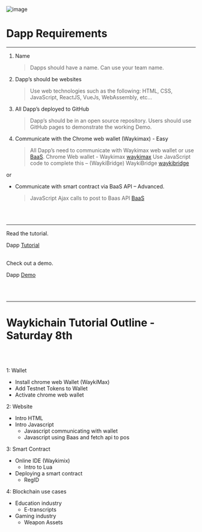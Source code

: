 ![image](https://user-images.githubusercontent.com/21117852/62369938-c56aa080-b563-11e9-8fcc-15a5001c094d.png)

# Dapp Requirements
<hr>



1. Name
    > Dapps should have a name. Can use your team name.

2. Dapp’s should be websites
    > Use web technologies such as the following: HTML, CSS, JavaScript, ReactJS, VueJs, WebAssembly, etc…

3. All Dapp’s deployed to GitHub
    > Dapp’s should be in an open source repository. Users should use GitHub pages to demonstrate the working Demo.

4. Communicate with the Chrome web wallet (Waykimax) - Easy
    > All Dapp’s need to communicate with Waykimax web wallet or use [BaaS](https://wiccdev-webui.readthedocs.io/en/latest/DeveloperHelper/baas/). Chrome Web wallet - Waykimax [waykimax](https://chrome.google.com/webstore/detail/waykimax/odaegfdpkolgbdaeibcebmibmibchbce)
 Use JavaScript code to complete this – (WaykiBridge) WaykiBridge [waykibridge](https://wiccdev-webui.readthedocs.io/en/latest/DeveloperHelper/application_api/)
 
 or
* Communicate with smart contract via BaaS API – Advanced.
    > JavaScript Ajax calls to post to Baas API 
 [BaaS](https://wiccdev-webui.readthedocs.io/en/latest/DeveloperHelper/baas/)

<br>
<br>
<hr>
Read the tutorial.

Dapp [Tutorial](https://medium.com/@ottokafka/waykichain-dapp-tutorial-bf29bb53dae5)

<br>
Check out a demo.

Dapp [Demo](ottokafka.github.io/myquote)



<br>
<br>
<hr>

# Waykichain Tutorial Outline - Saturday 8th
  <br>
  <br>
  
 1: Wallet
  * Install chrome web Wallet (WaykiMax)
  * Add Testnet Tokens to Wallet
  * Activate chrome web wallet
  
 2: Website
  * Intro HTML
  * Intro Javascript
    * Javascript communicating with wallet
    * Javascript using Baas and fetch api to pos
    
 3: Smart Contract
  * Online IDE (Waykimix)
    * Intro to Lua
  * Deploying a smart contract
    * RegID
    
 4: Blockchain use cases
  * Education industry
    * E-transcripts
  * Gaming industry
    * Weapon Assets

